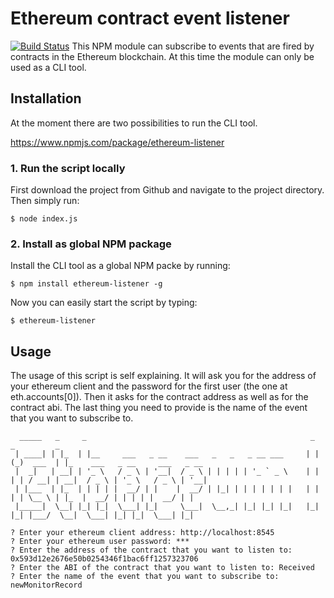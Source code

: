 # Ethereum contract event listener
[![Build Status](http://ec2-54-194-144-141.eu-west-1.compute.amazonaws.com/api/badges/cp2017/monitoring-event-listener/status.svg)](http://ec2-54-194-144-141.eu-west-1.compute.amazonaws.com/cp2017/monitoring-event-listener)
This NPM module can subscribe to events that are fired by contracts in the Ethereum blockchain. At this
time the module can only be used as a CLI tool.

## Installation
At the moment there are two possibilities to run the CLI tool.

https://www.npmjs.com/package/ethereum-listener

### 1. Run the script locally
First download the project from Github and navigate to the project directory.
Then simply run:

`$ node index.js`

### 2. Install as global NPM package
Install the CLI tool as a global NPM packe by running:

`$ npm install ethereum-listener -g`

Now you can easily start the script by typing:

`$ ethereum-listener`

## Usage
The usage of this script is self explaining. It will ask you for the address of your ethereum client and the
password for the first user (the one at eth.accounts[0]). Then it asks for the contract address as well as
for the contract abi. The last thing you need to provide is the name of the event that you want to subscribe to.

```
  _____   _     _                                                  _   _         _                                
 | ____| | |_  | |__     ___   _ __    ___   _   _   _ __ ___     | | (_)  ___  | |_    ___   _ __     ___   _ __
 |  _|   | __| | '_ \   / _ \ | '__|  / _ \ | | | | | '_ ` _ \    | | | | / __| | __|  / _ \ | '_ \   / _ \ | '__|
 | |___  | |_  | | | | |  __/ | |    |  __/ | |_| | | | | | | |   | | | | \__ \ | |_  |  __/ | | | | |  __/ | |   
 |_____|  \__| |_| |_|  \___| |_|     \___|  \__,_| |_| |_| |_|   |_| |_| |___/  \__|  \___| |_| |_|  \___| |_|   

? Enter your ethereum client address: http://localhost:8545
? Enter your ethereum user password: ***
? Enter the address of the contract that you want to listen to: 0x593d12e2676e50b0254346f1bac6ff1257323706
? Enter the ABI of the contract that you want to listen to: Received
? Enter the name of the event that you want to subscribe to: newMonitorRecord
```
